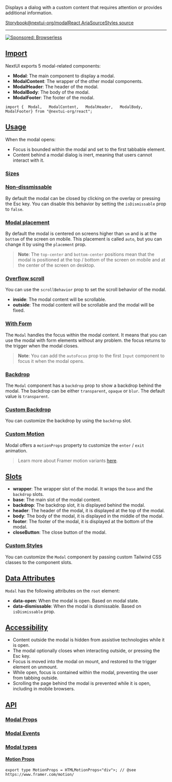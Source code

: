 Displays a dialog with a custom content that requires attention or provides additional information.

[Storybook](https://storybook.nextui.org/?path=/story/components-modal)[@nextui-org/modal](https://www.npmjs.com/package/@nextui-org/modal)[React Aria](https://react-spectrum.adobe.com/react-aria/useModal.html)[Source](https://github.com/nextui-org/nextui/tree/feat/v2/packages/components/modal)[Styles source](https://github.com/nextui-org/nextui/tree/feat/v2/packages/core/theme/src/components/modal.ts)

___

[![Sponsored: Browserless](https://media.ethicalads.io/media/images/2023/02/Browserless_Ad_Feb_2023.png)](https://server.ethicalads.io/proxy/click/5152/364b3784-ddb1-4fcf-9c8d-fa07a7f600ea/)

## [Import](https://nextui.org/docs/components/modal#import)

NextUI exports 5 modal-related components:

-   **Modal**: The main component to display a modal.
-   **ModalContent**: The wrapper of the other modal components.
-   **ModalHeader**: The header of the modal.
-   **ModalBody**: The body of the modal.
-   **ModalFooter**: The footer of the modal.

```
import {  Modal,   ModalContent,   ModalHeader,   ModalBody,   ModalFooter} from "@nextui-org/react";
```

## [Usage](https://nextui.org/docs/components/modal#usage)

When the modal opens:

-   Focus is bounded within the modal and set to the first tabbable element.
-   Content behind a modal dialog is inert, meaning that users cannot interact with it.

### [Sizes](https://nextui.org/docs/components/modal#sizes)

### [Non-dissmissable](https://nextui.org/docs/components/modal#non-dissmissable)

By default the modal can be closed by clicking on the overlay or pressing the Esc key. You can disable this behavior by setting the `isDismissable` prop to `false`.

### [Modal placement](https://nextui.org/docs/components/modal#modal-placement)

By default the modal is centered on screens higher than `sm` and is at the `bottom` of the screen on mobile. This placement is called `auto`, but you can change it by using the `placement` prop.

> **Note**: The `top-center` and `bottom-center` positions mean that the modal is positioned at the top / bottom of the screen on mobile and at the center of the screen on desktop.

### [Overflow scroll](https://nextui.org/docs/components/modal#overflow-scroll)

You can use the `scrollBehavior` prop to set the scroll behavior of the modal.

-   **inside**: The modal content will be scrollable.
-   **outside**: The modal content will be scrollable and the modal will be fixed.

### [With Form](https://nextui.org/docs/components/modal#with-form)

The `Modal` handles the focus within the modal content. It means that you can use the modal with form elements without any problem. the focus returns to the trigger when the modal closes.

> **Note**: You can add the `autoFocus` prop to the first `Input` component to focus it when the modal opens.

### [Backdrop](https://nextui.org/docs/components/modal#backdrop)

The `Modal` component has a `backdrop` prop to show a backdrop behind the modal. The backdrop can be either `transparent`, `opaque` or `blur`. The default value is `transparent`.

### [Custom Backdrop](https://nextui.org/docs/components/modal#custom-backdrop)

You can customize the backdrop by using the `backdrop` slot.

### [Custom Motion](https://nextui.org/docs/components/modal#custom-motion)

Modal offers a `motionProps` property to customize the `enter` / `exit` animation.

> Learn more about Framer motion variants [here](https://www.framer.com/motion/animation/#variants).

## [Slots](https://nextui.org/docs/components/modal#slots)

-   **wrapper**: The wrapper slot of the modal. It wraps the `base` and the `backdrop` slots.
-   **base**: The main slot of the modal content.
-   **backdrop**: The backdrop slot, it is displayed behind the modal.
-   **header**: The header of the modal, it is displayed at the top of the modal.
-   **body**: The body of the modal, it is displayed in the middle of the modal.
-   **footer**: The footer of the modal, it is displayed at the bottom of the modal.
-   **closeButton**: The close button of the modal.

### [Custom Styles](https://nextui.org/docs/components/modal#custom-styles)

You can customize the `Modal` component by passing custom Tailwind CSS classes to the component slots.

## [Data Attributes](https://nextui.org/docs/components/modal#data-attributes)

`Modal` has the following attributes on the `root` element:

-   **data-open**: When the modal is open. Based on modal state.
-   **data-dismissable**: When the modal is dismissable. Based on `isDismissable` prop.

## [Accessibility](https://nextui.org/docs/components/modal#accessibility)

-   Content outside the modal is hidden from assistive technologies while it is open.
-   The modal optionally closes when interacting outside, or pressing the Esc key.
-   Focus is moved into the modal on mount, and restored to the trigger element on unmount.
-   While open, focus is contained within the modal, preventing the user from tabbing outside.
-   Scrolling the page behind the modal is prevented while it is open, including in mobile browsers.

## [API](https://nextui.org/docs/components/modal#api)

### [Modal Props](https://nextui.org/docs/components/modal#modal-props)

### [Modal Events](https://nextui.org/docs/components/modal#modal-events)

### [Modal types](https://nextui.org/docs/components/modal#modal-types)

#### [Motion Props](https://nextui.org/docs/components/modal#motion-props)

```
export type MotionProps = HTMLMotionProps<"div">; // @see https://www.framer.com/motion/
```